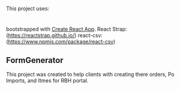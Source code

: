 This project uses:
#
bootstrapped with [Create React App](https://github.com/facebookincubator/create-react-app).
React Strap: (https://reactstrap.github.io/)
react-csv: (https://www.npmjs.com/package/react-csv)

## FormGenerator

This project was created to help clients with creating there orders, Po Imports, and Itmes for RBH portal.




